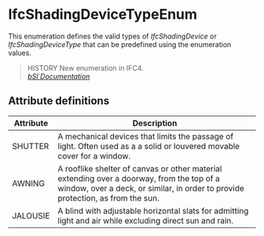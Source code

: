 IfcShadingDeviceTypeEnum
========================
This enumeration defines the valid types of _IfcShadingDevice_ or
_IfcShadingDeviceType_ that can be predefined using the enumeration values.  
  
> HISTORY  New enumeration in IFC4.  
[ _bSI
Documentation_](https://standards.buildingsmart.org/IFC/DEV/IFC4_2/FINAL/HTML/schema/ifcsharedbldgelements/lexical/ifcshadingdevicetypeenum.htm)


Attribute definitions
---------------------
| Attribute   | Description                                                                                                                                                                  |
|-------------|------------------------------------------------------------------------------------------------------------------------------------------------------------------------------|
| SHUTTER     | A mechanical devices that limits the passage of light. Often used as a a solid or louvered movable cover for a window.                                                       |
| AWNING      | A rooflike shelter of canvas or other material extending over a doorway, from the top of a window, over a deck, or similar, in order to provide protection, as from the sun. |
| JALOUSIE    | A blind with adjustable horizontal slats for admitting light and air while excluding direct sun and rain.                                                                    |

